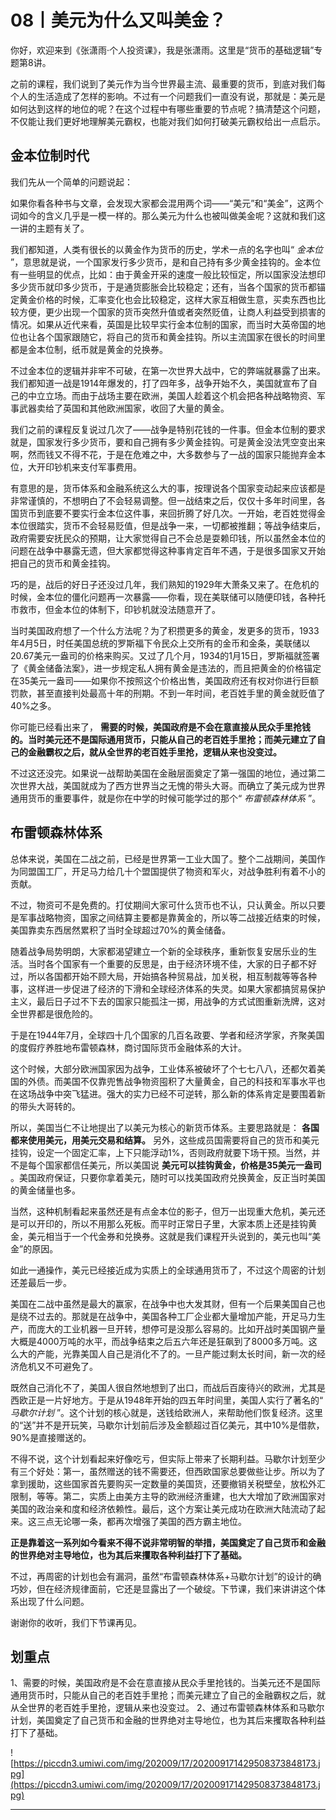 # 08丨美元为什么又叫美金？

你好，欢迎来到《张潇雨·个人投资课》，我是张潇雨。这里是“货币的基础逻辑”专题第8讲。

之前的课程，我们说到了美元作为当今世界最主流、最重要的货币，到底对我们每个人的生活造成了怎样的影响。不过有一个问题我们一直没有说，那就是：美元是如何达到这样的地位的呢？在这个过程中有哪些重要的节点呢？搞清楚这个问题，不仅能让我们更好地理解美元霸权，也能对我们如何打破美元霸权给出一点启示。

## 金本位制时代

我们先从一个简单的问题说起：

如果你看各种书与文章，会发现大家都会混用两个词——“美元”和“美金”，这两个词如今的含义几乎是一模一样的。那么美元为什么也被叫做美金呢？这就和我们这一讲的主题有关了。

我们都知道，人类有很长的以黄金作为货币的历史，学术一点的名字也叫“ *金本位* ”，意思就是说，一个国家发行多少货币，是和自己持有多少黄金挂钩的。金本位有一些明显的优点，比如：由于黄金开采的速度一般比较恒定，所以国家没法想印多少货币就印多少货币，于是通货膨胀会比较稳定；还有，当各个国家的货币都锚定黄金价格的时候，汇率变化也会比较稳定，这样大家互相做生意，买卖东西也比较方便，更少出现一个国家的货币突然升值或者突然贬值，让商人利益受到损害的情况。如果从近代来看，英国是比较早实行金本位制的国家，而当时大英帝国的地位也让各个国家跟随它，将自己的货币和黄金挂钩。所以主流国家在很长的时间里都是金本位制，纸币就是黄金的兑换券。

不过金本位的逻辑并非牢不可破，在第一次世界大战中，它的弊端就暴露了出来。我们都知道一战是1914年爆发的，打了四年多，战争开始不久，美国就宣布了自己的中立立场。而由于战场主要在欧洲，美国人趁着这个机会把各种战略物资、军事武器卖给了英国和其他欧洲国家，收回了大量的黄金。

我们之前的课程反复说过几次了——战争是特别花钱的一件事。但金本位制的要求就是，国家发行多少货币，要和自己拥有多少黄金挂钩。可是黄金没法凭空变出来啊，然而钱又不得不花，于是在危难之中，大多数参与了一战的国家只能抛弃金本位，大开印钞机来支付军事费用。

有意思的是，货币体系和金融系统这么大的事，按理说各个国家变动起来应该都是非常谨慎的，不想明白了不会轻易调整。但一战结束之后，仅仅十多年时间里，各国货币到底要不要实行金本位这件事，来回折腾了好几次。一开始，老百姓觉得金本位很踏实，货币不会轻易贬值，但是战争一来，一切都被推翻；等战争结束后，政府需要安抚民众的预期，让大家觉得自己不会总是耍赖印钱，所以虽然金本位的问题在战争中暴露无遗，但大家都觉得这种事肯定百年不遇，于是很多国家又开始把自己的货币和黄金挂钩。

巧的是，战后的好日子还没过几年，我们熟知的1929年大萧条又来了。在危机的时候，金本位的僵化问题再一次暴露——你看，现在美联储可以随便印钱，各种托市救市，但金本位的体制下，印钞机就没法随意开了。

当时美国政府想了一个什么方法呢？为了积攒更多的黄金，发更多的货币，1933年4月5日，时任美国总统的罗斯福下令民众上交所有的金币和金条，美联储以20.67美元一盎司的价格来购买。又过了几个月，1934的1月15日，罗斯福就签署了《黄金储备法案》，进一步规定私人拥有黄金是违法的，而且把黄金的价格锚定在35美元一盎司——如果你不按照这个价格出售，美国政府还有权对你进行巨额罚款，甚至直接判处最高十年的刑期。不到一年时间，老百姓手里的黄金就贬值了40%之多。

你可能已经看出来了， **需要的时候，美国政府是不会在意直接从民众手里抢钱的。当时美元还不是国际通用货币，只能从自己的老百姓手里抢；而美元建立了自己的金融霸权之后，就从全世界的老百姓手里抢，逻辑从来也没变过。**

不过这还没完。如果说一战帮助美国在金融层面奠定了第一强国的地位，通过第二次世界大战，美国就成为了西方世界当之无愧的带头大哥。而确立了美元成为世界通用货币的重要事件，就是你在中学的时候可能学过的那个“ *布雷顿森林体系* ”。

## 布雷顿森林体系

总体来说，美国在二战之前，已经是世界第一工业大国了。整个二战期间，美国作为同盟国工厂，开足马力给几十个盟国提供了物资和军火，对战争胜利有着不小的贡献。

不过，物资可不是免费的。打仗期间大家可什么货币也不认，只认黄金。所以只要是军事战略物资，国家之间结算主要都是靠黄金的，所以等二战接近结束的时候，美国靠卖东西居然累积了当时全球超过70%的黄金储备。

随着战争局势明朗，大家都渴望建立一个新的全球秩序，重新恢复安居乐业的生活。当时各个国家有一个重要的反思是，由于经济环境不佳，大家的日子都不好过，所以各国都开始不顾大局，开始搞各种贸易战，加关税，相互制裁等等各种事，这样进一步促进了经济的下滑和全球经济体系的失灵。如果大家都搞贸易保护主义，最后日子过不下去的国家只能孤注一掷，用战争的方式试图重新洗牌，这对全世界都是很危险的。

于是在1944年7月，全球四十几个国家的几百名政要、学者和经济学家，齐聚美国的度假疗养胜地布雷顿森林，商讨国际货币金融体系的大计。

这个时候，大部分欧洲国家因为战争，工业体系被破坏了个七七八八，还都欠着美国的外债。而美国不仅靠兜售战争物资囤积了大量黄金，自己的科技和军事水平也在这场战争中突飞猛进。强大的实力已经不可逆转，那么新的体系肯定是要围着新的带头大哥转的。

所以，美国当仁不让地提出了以美元为核心的新货币体系。主要思路就是： **各国都来使用美元，用美元交易和结算。** 另外，这些成员国需要将自己的货币和美元挂钩，设定一个固定汇率，上下只能浮动1%，否则政府就要下场干预。当然，并不是每个国家都信任美元，所以美国说 **美元可以挂钩黄金，价格是35美元一盎司** 。美国政府保证，只要你拿着美元，随时可以找美国政府兑换黄金，反正当时美国的黄金储量也多。

当然，这种机制看起来虽然还是有点金本位的影子，但万一出现重大危机，美元还是可以开印的，所以不用那么死板。而平时正常日子里，大家本质上还是挂钩黄金，美元相当于一个代金券和兑换券。这就是我们课程开头说到的，美元也叫“美金”的原因。

如此一通操作，美元已经接近成为实质上的全球通用货币了，不过这个周密的计划还差最后一步。

美国在二战中虽然是最大的赢家，在战争中也大发其财，但有一个后果美国自己也是绕不过去的。那就是在战争中，美国各种工厂企业都大量增加产能，开足马力生产，而庞大的工业机器一旦开转，想停可是没那么容易的。比如开战时美国钢产量大概是4000万吨的水平，而战争结束之后五六年还是狂飙到了8000多万吨。这么大的产能，光靠美国人自己是消化不了的。一旦产能过剩太长时间，新一次的经济危机又不可避免了。

既然自己消化不了，美国人很自然地想到了出口，而战后百废待兴的欧洲，尤其是西欧正是一片好地方。于是从1948年开始的四五年时间里，美国人实行了著名的“ *马歇尔计划* ”。这个计划的核心就是，送钱给欧洲人，来帮助他们恢复经济。这里的“送”并不是开玩笑，马歇尔计划前后涉及金额超过百亿美元，其中10%是借款，90%是直接赠送的。

不得不说，这个计划看起来好像吃亏，但实际上带来了长期利益。马歇尔计划至少有三个好处：第一，虽然赠送的钱不需要还，但西欧国家总要做些让步。所以为了拿到援助，这些国家首先要购买一定数量的美国货，还要撤销关税壁垒，放松外汇限制，等等。第二，实质上由美方主导的欧洲经济重建，也大大增加了欧洲国家对美国的政治亲和度和经济依赖性。最后，这个方案让美元成功在欧洲大陆流动了起来。这三点无论哪一条，都再次增强了美国的西方霸主地位。

 **正是靠着这一系列如今看来不得不说非常明智的举措，美国奠定了自己货币和金融的世界绝对主导地位，也为其后来攫取各种利益打下了基础。**

不过，再周密的计划也会有漏洞，虽然“布雷顿森林体系+马歇尔计划”的设计的确巧妙，但在经济规律面前，它还是显露出了一个破绽。下节课，我们来讲讲这个体系出现了什么问题。

谢谢你的收听，我们下节课再见。

## 划重点

1、需要的时候，美国政府是不会在意直接从民众手里抢钱的。当美元还不是国际通用货币时，只能从自己的老百姓手里抢；而美元建立了自己的金融霸权之后，就从全世界的老百姓手里抢，逻辑从来也没变过。
2、通过布雷顿森林体系和马歇尔计划，美国奠定了自己货币和金融的世界绝对主导地位，也为其后来攫取各种利益打下了基础。

![https://piccdn3.umiwi.com/img/202009/17/202009171429508373848173.jpg](https://piccdn3.umiwi.com/img/202009/17/202009171429508373848173.jpg)

---

